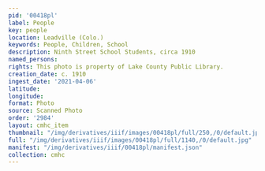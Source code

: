 ```yaml
---
pid: '00418pl'
label: People
key: people
location: Leadville (Colo.)
keywords: People, Children, School
description: Ninth Street School Students, circa 1910
named_persons: 
rights: This photo is property of Lake County Public Library.
creation_date: c. 1910
ingest_date: '2021-04-06'
latitude: 
longitude: 
format: Photo
source: Scanned Photo
order: '2984'
layout: cmhc_item
thumbnail: "/img/derivatives/iiif/images/00418pl/full/250,/0/default.jpg"
full: "/img/derivatives/iiif/images/00418pl/full/1140,/0/default.jpg"
manifest: "/img/derivatives/iiif/00418pl/manifest.json"
collection: cmhc
---
```

